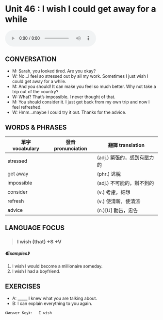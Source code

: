 # Unit 46 : I wish I could get away for a while

<audio controls>
  <source src="https://channelplus.ner.gov.tw/api/audio/5ad2e605f95e3500064f42f1">
</audio>

## CONVERSATION
* M: Sarah, you looked tired. Are you okay?
* W: No…I feel so stressed out by all my work. Sometimes I just wish I could get away for a while.
* M: And you should! It can make you feel so much better. Why not take a trip out of the country?
* W: What? That’s impossible. I never thought of that.
* M: You should consider it. I just got back from my own trip and now I feel refreshed.
* W: Hmm…maybe I could try it out. Thanks for the advice. 

## WORDS & PHRASES
單字 vocabulary|發音 pronunciation|翻譯 translation
---|---|---
stressed||(adj.) 緊張的，感到有壓力的
get away||(phr.) 逃脫
impossible||(adj.) 不可能的，辦不到的
consider||(v.) 考慮，細想
refresh||(v.) 使清新，使清涼
advice||(n.)[U] 勸告，忠告

## LANGUAGE FOCUS 
> <h3>I wish (that) +S +V</h3>

##### 《Examples》
1. I wish I would become a millionaire someday.
2. I wish I had a boyfriend. 

## EXERCISES 
* A: _____ I knew what you are talking about.
* B: I can explain everything to you again. 

`《Answer Key》:   I wish`
